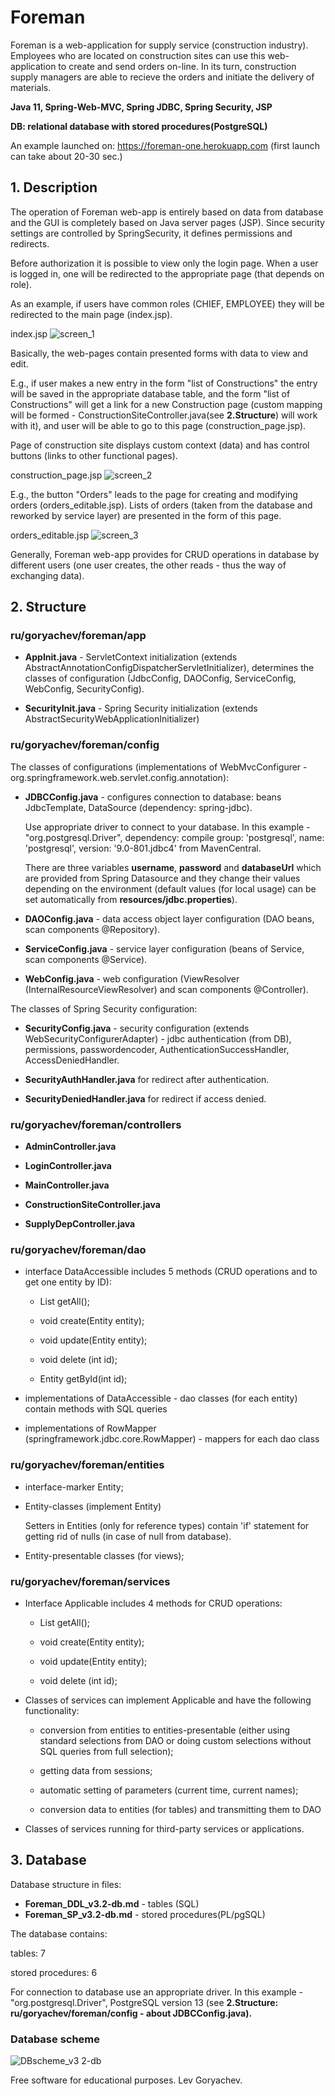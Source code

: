 # Foreman
Foreman is a web-application for supply service (construction industry).
Employees who are located on construction sites can use this web-application to create and send orders on-line. In its turn, construction supply managers are able to recieve the orders and initiate the delivery of materials.
<p><b>Java 11, Spring-Web-MVC, Spring JDBC, Spring Security, JSP</b></p>
<p><b>DB: relational database with stored procedures(PostgreSQL)</b></p>

<p>An example launched on: <a href="https://foreman-one.herokuapp.com" target="_blank">https://foreman-one.herokuapp.com</a> (first launch can take about 20-30 sec.)</p>

<h2>1. Description</h2>
<p>The operation of Foreman web-app is entirely based on data from database and the GUI is completely based on Java server pages (JSP).
Since security settings are controlled by SpringSecurity, it defines permissions and redirects.</p>
<p>Before authorization it is possible to view only the login page.
When a user is logged in, one will be redirected to the appropriate page (that depends on role).</p>

<p>As an example, if users have common roles (CHIEF, EMPLOYEE) they will be redirected to the main page (index.jsp).</p>

index.jsp
![screen_1](https://user-images.githubusercontent.com/61917893/103707527-d1ac2600-4fbf-11eb-9287-f2f870a80530.jpg)

<p>Basically, the web-pages contain presented forms with data to view and edit.</p>
<p>E.g., if user makes a new entry in the form "list of Constructions" the entry will be saved in the appropriate database table,
and the form "list of Constructions" will get a link for a new Construction page
(custom mapping will be formed - ConstructionSiteController.java(see <b>2.Structure</b>) will work with it),
 and user will be able to go to this page (construction_page.jsp).</p>
<p>Page of construction site displays custom context (data) and has control buttons (links to other functional pages).</p>

construction_page.jsp
![screen_2](https://user-images.githubusercontent.com/61917893/103707537-d5d84380-4fbf-11eb-96b1-ea3069c5fd46.jpg)

<p>E.g., the button "Orders" leads to the page for creating and modifying orders (orders_editable.jsp).
Lists of orders (taken from the database and reworked by service layer) are presented in the form of this page.</p>

orders_editable.jsp
![screen_3](https://user-images.githubusercontent.com/61917893/103707546-d83a9d80-4fbf-11eb-9a27-fca8b05ed48d.jpg)

<p>Generally, Foreman web-app provides for CRUD operations in database by different users
 (one user creates, the other reads - thus the way of exchanging data).</p>

<h2>2. Structure</h2>
<h3>ru/goryachev/foreman/app</h3>
<ul>
<li><p><b>AppInit.java</b> - ServletContext initialization (extends AbstractAnnotationConfigDispatcherServletInitializer), determines the classes of configuration (JdbcConfig, DAOConfig, ServiceConfig, WebConfig, SecurityConfig).</p></li>
<li><p><b>SecurityInit.java</b> - Spring Security initialization (extends AbstractSecurityWebApplicationInitializer)</p></li>
</ul>

<h3>ru/goryachev/foreman/config</h3>
<p> The classes of configurations (implementations of WebMvcConfigurer - org.springframework.web.servlet.config.annotation):
</p>

<ul>
<li><p><b>JDBCConfig.java</b> - configures connection to database: beans JdbcTemplate, DataSource (dependency: spring-jdbc).</p>
<p>Use appropriate driver to connect to your database. In this example -  "org.postgresql.Driver", dependency: compile group: 'postgresql', name: 'postgresql', version: '9.0-801.jdbc4' from MavenCentral.</p>
<p>There are three variables <b>username</b>, <b>password</b> and <b>databaseUrl</b> which are provided from Spring Datasource and they change their values depending on the environment (default values (for local usage) can be set automatically from <b>resources/jdbc.properties</b>).</p>

<li><p><b>DAOConfig.java</b> - data access object layer configuration (DAO beans, scan components @Repository).</p>
<li><p><b>ServiceConfig.java</b> - service layer configuration (beans of Service, scan components @Service).</p>
<li><p><b>WebConfig.java</b> - web configuration (ViewResolver (InternalResourceViewResolver) and scan components @Controller).</p>
</ul>
<p>The classes of Spring Security configuration:</p>
<ul>
<li><p><b>SecurityConfig.java</b> - security configuration (extends WebSecurityConfigurerAdapter) - jdbc authentication (from DB), permissions, passwordencoder, AuthenticationSuccessHandler, AccessDeniedHandler.</p>
<li><p><b>SecurityAuthHandler.java</b> for redirect after authentication.</p>
<li><p><b>SecurityDeniedHandler.java</b> for redirect if access denied.</p>
</ul>

<h3>ru/goryachev/foreman/controllers</h3>
<ul>
<li><p><b>AdminController.java</b></p>
<li><p><b>LoginController.java</b></p>
<li><p><b>MainController.java</b></p>
<li><p><b>ConstructionSiteController.java</b></p>
<li><p><b>SupplyDepController.java</b></p>
</ul>

<h3>ru/goryachev/foreman/dao</h3>
<ul>
<li><p>interface DataAccessible includes 5 methods (CRUD operations and to get one entity by ID):</p>
<ul>
<li><p>List getAll();</p>
<li><p>void create(Entity entity);</p>
<li><p>void update(Entity entity);</p>
<li><p>void delete (int id);</p>
<li><p>Entity getById(int id);</p>
</ul>
<li><p>implementations of DataAccessible - dao classes (for each entity) contain methods with SQL queries</p>
<li><p>implementations of RowMapper (springframework.jdbc.core.RowMapper) - mappers for each dao class</p>
</ul>


<h3>ru/goryachev/foreman/entities</h3>
<ul>
<li><p>interface-marker Entity;</p>
<li><p>Entity-classes (implement Entity)</p>
<p>Setters in Entities (only for reference types) contain 'if' statement for getting rid of nulls (in case of null from database).</p>
<li><p>Entity-presentable classes (for views);</p>
</ul>

<h3>ru/goryachev/foreman/services</h3>
<ul>
<li><p>Interface Applicable includes 4 methods for CRUD operations:</p>
<ul>
<li><p>List getAll();</p>
<li><p>void create(Entity entity);</p>
<li><p>void update(Entity entity);</p>
<li><p>void delete (int id);</p>
</ul>
<li><p>Classes of services can implement Applicable and have the following functionality:</p>
<ul>
<li><p>conversion from entities to entities-presentable (either using standard selections from DAO or doing custom selections without SQL queries from full selection);</p>
<li><p>getting data from sessions;</p>
<li><p>automatic setting of parameters (current time, current names);</p>
<li><p>conversion data to entities (for tables) and transmitting them to DAO</p>
</ul>
<li><p>Classes of services running for third-party services or applications.</p>
</ul>

<h2>3. Database</h2>
<p>Database structure in files:</p>
<ul>
<li><b>Foreman_DDL_v3.2-db.md</b> - tables (SQL)
<li><b>Foreman_SP_v3.2-db.md</b> - stored procedures(PL/pgSQL)
</ul>
<p>The database contains:</p>
<p>tables: 7</p>
<p>stored procedures: 6</p>
<p>For connection to database use an appropriate driver. In this example - "org.postgresql.Driver", PostgreSQL version 13 (see <b>2.Structure: ru/goryachev/foreman/config - about JDBCConfig.java).</b></p>

<h3>Database scheme</h3>

![DBscheme_v3 2-db](https://user-images.githubusercontent.com/61917893/103481402-dae49980-4deb-11eb-812c-399686a56309.jpg)

<p></p>
<p>Free software for educational purposes. Lev Goryachev.</p>
